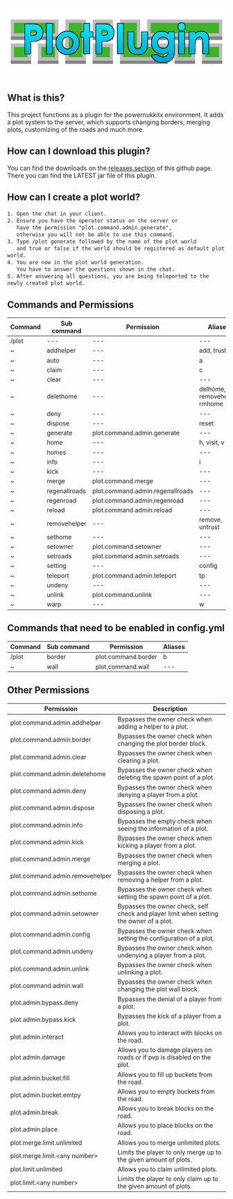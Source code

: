 ![banner](./.github/images/banner.png)

What is this?
------------------------------

This project functions as a plugin for the powernukkitx environment.
It adds a plot system to the server, which supports changing borders, merging plots, customizing of the roads and much
more.

How can I download this plugin?
------------------------------

You can find the downloads on the [releases section](https://github.com/KCodeYT/PlotPlugin/releases) of this
github
page.
There you can find the LATEST jar file of this plugin.

How can I create a plot world?
------------------------------

    1. Open the chat in your client.
    2. Ensure you have the operator status on the server or 
       have the permission "plot.command.admin.generate", 
       otherwise you will not be able to use this command.
    3. Type /plot generate followed by the name of the plot world 
       and true or false if the world should be registered as default plot world.
    4. You are now in the plot world generation. 
       You have to answer the questions shown in the chat.
    5. After answering all questions, you are being teleported to the newly created plot world.

Commands and Permissions
------------------------------

| Command   | Sub command     | Permission                       | Aliases                       |
|-----------|-----------------|----------------------------------|-------------------------------|
| /plot     | ---             | ---                              | ---                           |
| ~         | addhelper       | ---                              | add, trust                    |
| ~         | auto            | ---                              | a                             |
| ~         | claim           | ---                              | c                             |
| ~         | clear           | ---                              | ---                           |
| ~         | delethome       | ---                              | delhome, removehome, rmhome   |
| ~         | deny            | ---                              | ---                           |
| ~         | dispose         | ---                              | reset                         |
| ~         | generate        | plot.command.admin.generate      | ---                           |
| ~         | home            | ---                              | h, visit, v                   |
| ~         | homes           | ---                              | ---                           |
| ~         | info            | ---                              | i                             |
| ~         | kick            | ---                              | ---                           |
| ~         | merge           | plot.command.merge               | ---                           |
| ~         | regenallroads   | plot.command.admin.regenallroads | ---                           |
| ~         | regenroad       | plot.command.admin.regenroad     | ---                           |
| ~         | reload          | plot.command.admin.reload        | ---                           |
| ~         | removehelper    | ---                              | remove, untrust               |
| ~         | sethome         | ---                              | ---                           |
| ~         | setowner        | plot.command.setowner            | ---                           |
| ~         | setroads        | plot.command.admin.setroads      | ---                           |
| ~         | setting         | ---                              | config                        |
| ~         | teleport        | plot.command.admin.teleport      | tp                            |
| ~         | undeny          | ---                              | ---                           |
| ~         | unlink          | plot.command.unlink              | ---                           |
| ~         | warp            | ---                              | w                             |

Commands that need to be enabled in config.yml
------------------------------

| Command | Sub command | Permission          | Aliases |
|---------|-------------|---------------------|---------|
| /plot   | border      | plot.command.border | b       |
| ~       | wall        | plot.command.wall   | ---     |

Other Permissions
------------------------------

| Permission                      | Description                                                                             |
|---------------------------------|-----------------------------------------------------------------------------------------|
| plot.command.admin.addhelper    | Bypasses the owner check when adding a helper to a plot.                                |
| plot.command.admin.border       | Bypasses the owner check when changing the plot border block.                           |
| plot.command.admin.clear        | Bypasses the owner check when clearing a plot.                                          |
| plot.command.admin.deletehome   | Bypasses the owner check when deleting the spawn point of a plot                        |
| plot.command.admin.deny         | Bypasses the owner check when denying a player from a plot.                             |
| plot.command.admin.dispose      | Bypasses the owner check when disposing a plot.                                         |
| plot.command.admin.info         | Bypasses the empty check when seeing the information of a plot.                         |
| plot.command.admin.kick         | Bypasses the owner check when kicking a player from a plot.                             |
| plot.command.admin.merge        | Bypasses the owner check when merging a plot.                                           |
| plot.command.admin.removehelper | Bypasses the owner check when removing a helper from a plot.                            |
| plot.command.admin.sethome      | Bypasses the owner check when setting the spawn point of a plot.                        |
| plot.command.admin.setowner     | Bypasses the owner check, self check and player limit when setting the owner of a plot. |
| plot.command.admin.config       | Bypasses the owner check when setting the configuration of a plot.                      |
| plot.command.admin.undeny       | Bypasses the owner check when undenying a player from a plot.                           |
| plot.command.admin.unlink       | Bypasses the owner check when unlinking a plot.                                         |
| plot.command.admin.wall         | Bypasses the owner check when changing the plot wall block.                             |
| plot.admin.bypass.deny          | Bypasses the denial of a player from a plot.                                            |
| plot.admin.bypass.kick          | Bypasses the kick of a player from a plot.                                              |
| plot.admin.interact             | Allows you to interact with blocks on the road.                                         |
| plot.admin.damage               | Allows you to damage players on roads or if pvp is disabled on the plot.                |
| plot.admin.bucket.fill          | Allows you to fill up buckets from the road.                                            |
| plot.admin.bucket.emtpy         | Allows you to empty buckets from the road.                                              |
| plot.admin.break                | Allows you to break blocks on the road.                                                 |
| plot.admin.place                | Allows you to place blocks on the road.                                                 |
| plot.merge.limit.unlimited      | Allows you to merge unlimited plots.                                                    |
| plot.merge.limit.\<any number>  | Limits the player to only merge up to the given amount of plots.                        |
| plot.limit.unlimited            | Allows you to claim unlimited plots.                                                    |
| plot.limit.\<any number>        | Limits the player to only claim up to the given amount of plots.                        |